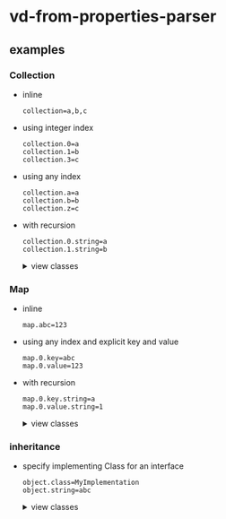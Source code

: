 # vd-from-properties-parser

## examples

### Collection

* inline
    ```
    collection=a,b,c
    ```
* using integer index

    ```
    collection.0=a
    collection.1=b
    collection.3=c
    ```
* using any index
    ```
    collection.a=a
    collection.b=b
    collection.z=c
    ```
* with recursion
    ```
    collection.0.string=a
    collection.1.string=b
    ```
  <details>
    <summary>view classes</summary>
  
    ### MyObject
    ```js
    public class MyObject {
        public Collection<MySubObject> collection;
    }
    ```

    ### MySubObject
    ```js
    public class MySubObject {
        public String string;
    }
    ```
  </details>


### Map

* inline
    ```
    map.abc=123
    ```
* using any index and explicit key and value
    ```
    map.0.key=abc
    map.0.value=123
    ```
* with recursion
    ```
    map.0.key.string=a
    map.0.value.string=1
    ```
  <details>
    <summary>view classes</summary>
  
    ### MyObject
    ```js
    public class MyObject {
        public Map<MySubObject, MySubObject> map;
    }
    ```

    ### MySubObject
    ```js
    public class MySubObject {
        public String string;
    }
    ```
  </details>

### inheritance

* specify implementing Class for an interface
    ```
    object.class=MyImplementation
    object.string=abc
    ```
  <details>
    <summary>view classes</summary>
  
    ### MyInterface
    ```js
    public interface MyInterface {}
    ```
    
    ### MyImplementation
    ```js
    public class MyImplementation implements MyInterface {
        public String string;
    }
    ```
  </details>
